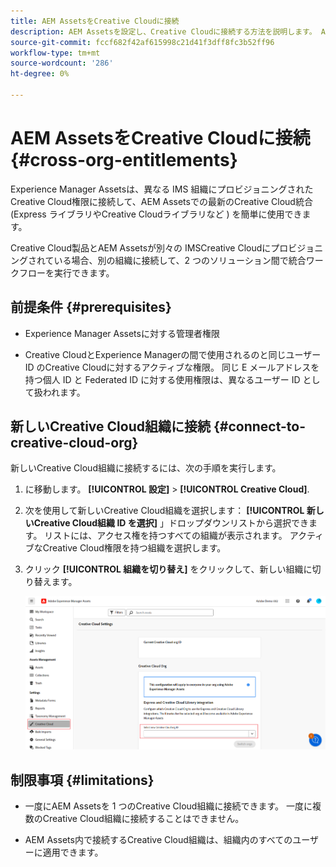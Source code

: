 ```yaml
---
title: AEM AssetsをCreative Cloudに接続
description: AEM Assetsを設定し、Creative Cloudに接続する方法を説明します。 AEM Assetsでの最新のCreative Cloud統合 (Express やCreative Cloudライブラリなど ) を簡単に使用できるように、別の IMS 組織にプロビジョニングされたCreative Cloud権限に接続します。
source-git-commit: fccf682f42af615998c21d41f3dff8fc3b52ff96
workflow-type: tm+mt
source-wordcount: '286'
ht-degree: 0%

---
```


# AEM AssetsをCreative Cloudに接続  {#cross-org-entitlements}

Experience Manager Assetsは、異なる IMS 組織にプロビジョニングされたCreative Cloud権限に接続して、AEM Assetsでの最新のCreative Cloud統合 (Express ライブラリやCreative Cloudライブラリなど ) を簡単に使用できます。

Creative Cloud製品とAEM Assetsが別々の IMSCreative Cloudにプロビジョニングされている場合、別の組織に接続して、2 つのソリューション間で統合ワークフローを実行できます。

## 前提条件 {#prerequisites}

* Experience Manager Assetsに対する管理者権限

* Creative CloudとExperience Managerの間で使用されるのと同じユーザー ID のCreative Cloudに対するアクティブな権限。 同じ E メールアドレスを持つ個人 ID と Federated ID に対する使用権限は、異なるユーザー ID として扱われます。

## 新しいCreative Cloud組織に接続 {#connect-to-creative-cloud-org}

新しいCreative Cloud組織に接続するには、次の手順を実行します。

1. に移動します。 **[!UICONTROL 設定]** > **[!UICONTROL Creative Cloud]**.

1. 次を使用して新しいCreative Cloud組織を選択します： **[!UICONTROL 新しいCreative Cloud組織 ID を選択]** 」ドロップダウンリストから選択できます。 リストには、アクセス権を持つすべての組織が表示されます。 アクティブなCreative Cloud権限を持つ組織を選択します。

1. クリック **[!UICONTROL 組織を切り替え]** をクリックして、新しい組織に切り替えます。

   ![組織をまたぐ権利](assets/cross-org-entitlements.png)

## 制限事項 {#limitations}

* 一度にAEM Assetsを 1 つのCreative Cloud組織に接続できます。 一度に複数のCreative Cloud組織に接続することはできません。

* AEM Assets内で接続するCreative Cloud組織は、組織内のすべてのユーザーに適用できます。

